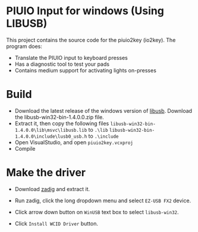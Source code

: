 # PIUIO Input for windows (Using LIBUSB)

This project contains the source code for the piuio2key (io2key). The program does:

- Translate the PIUIO input to keyboard presses
- Has a diagnostic tool to test your pads
- Contains medium support for activating lights on-presses

# Build

- Download the latest release of the windows version of [libusb](https://github.com/mcuee/libusb-win32/releases). 
 Download the libusb-win32-bin-1.4.0.0.zip file.
- Extract it, then copy the following files
    `libusb-win32-bin-1.4.0.0\lib\msvc\libusb.lib` to `.\lib`
    `libusb-win32-bin-1.4.0.0\include\lusb0_usb.h` to `.\include`
- Open VisualStudio, and open `piuio2key.vcxproj`
- Compile

# Make the driver

- Download [zadig](https://github.com/pbatard/libwdi/releases) and extract it.
- Run zadig, click the long dropdown menu and select `EZ-USB FX2` device.

- Click arrow down button on `WinUSB` text box to select `libusb-win32`.
- Click `Install WCID Driver` button.
